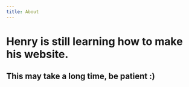 ```yaml
---
title: About
---
```

# Henry is still learning how to make his website.

## This may take a long time, be patient :)